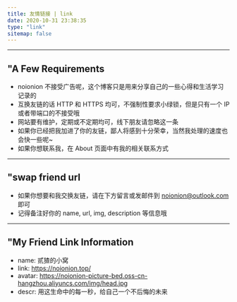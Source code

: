 ```yaml
---
title: 友情链接 | link
date: 2020-10-31 23:38:35
type: "link"
sitemap: false
---
```


--------

## "A Few Requirements

* noionion 不接受广告呢，这个博客只是用来分享自己的一些心得和生活学习记录的
* 互换友链的话 HTTP 和 HTTPS 均可，不强制性要求小绿锁，但是只有一个 IP 或者带端口的不接受哦
* 网站要有维护，定期或不定期均可，线下朋友请忽略这一条
* 如果你已经把我加进了你的友链，鄙人将感到十分荣幸，当然我处理的速度也会快一些呢~
* 如果你想联系我，在 About 页面中有我的相关联系方式

--------

## "swap friend url

* 如果你想要和我交换友链，请在下方留言或发邮件到 noionion@outlook.com 即可
* 记得备注好你的 name, url, img, description 等信息哦
  
--------

## "My Friend Link Information

* name: 贰猹的小窝
* link: https://noionion.top/
* avatar: https://noionion-picture-bed.oss-cn-hangzhou.aliyuncs.com/img/head.jpg
* descr: 用这生命中的每一秒，给自己一个不后悔的未来
